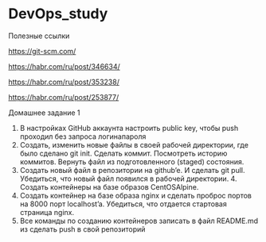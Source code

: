 # DevOps_study
Полезные ссылки 

https://git-scm.com/ 

https://habr.com/ru/post/346634/ 

https://habr.com/ru/post/353238/ 

https://habr.com/ru/post/253877/ 


  Домашнее задание 1
1. В настройках GitHub аккаунта настроить public key,
чтобы push проходил без запроса логинапароля 
2. Создать, изменить новые файлы в своей рабочей директории, где было сделано git init. 
Сделать коммит. Посмотреть историю коммитов. Вернуть файл из подготовленного (staged) состояния. 
3. Создать новый файл в репозитории на github’e. И сделать git pull. 
Убедиться, что новый файл появился в рабочей директории. 4. Создать контейнеры на базе образов CentOSAlpine. 
5. Создать контейнер на базе образа nginx и сделать проброс портов на 8000 порт localhost’a. 
Убедиться, что отдается стартовая страница nginx. 
6. Все команды по созданию контейнеров записать в файл README.md из сделать push в свой репозиторий
